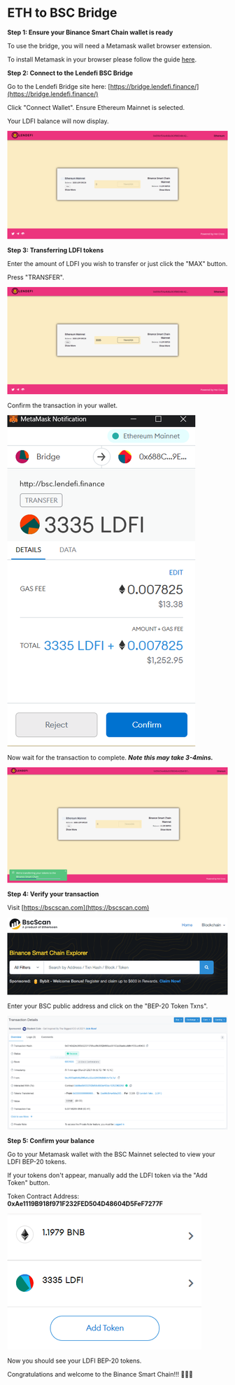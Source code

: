 # ETH to BSC Bridge

**Step 1: Ensure your Binance Smart Chain wallet is ready**  
  
To use the bridge, you will need a Metamask wallet browser extension.

To install Metamask in your browser please follow the guide [here](create-bsc-metamask-wallet.md).  
  
**Step 2: Connect to the Lendefi BSC Bridge**

Go to the Lendefi Bridge site here: [https://bridge.lendefi.finance/](https://bridge.lendefi.finance/)

Click "Connect Wallet". Ensure Ethereum Mainnet is selected.  
  
Your LDFI balance will now display.

![](../.gitbook/assets/image%20%289%29%20%282%29.png)

**Step 3: Transferring LDFI tokens**

Enter the amount of LDFI you wish to transfer or just click the "MAX" button.  
  
Press "TRANSFER".

![](../.gitbook/assets/image%20%2819%29.png)

Confirm the transaction in your wallet.

![](../.gitbook/assets/image%20%286%29.png)

Now wait for the transaction to complete. _**Note this may take 3-4mins.**_

![](../.gitbook/assets/image%20%2814%29.png)

**Step 4: Verify your transaction** 

Visit [https://bscscan.com](https://bscscan.com) 

![](../.gitbook/assets/image%20%285%29.png)

Enter your BSC public address and click on the "BEP-20 Token Txns".

![](../.gitbook/assets/image%20%2818%29.png)

**Step 5: Confirm your balance**  
  
Go to your Metamask wallet with the BSC Mainnet selected to view your LDFI BEP-20 tokens.  
  
If your tokens don't appear, manually add the LDFI token via the "Add Token" button. 

Token Contract Address:  **0xAe1119B918f971F232FED504D48604D5FeF7277F**

![](../.gitbook/assets/image%20%2812%29.png)

Now you should see your LDFI BEP-20 tokens.

Congratulations and welcome to the Binance Smart Chain!!! 🚀🚀🚀


